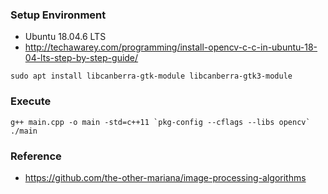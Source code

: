 ### Setup Environment
- Ubuntu 18.04.6 LTS
- http://techawarey.com/programming/install-opencv-c-c-in-ubuntu-18-04-lts-step-by-step-guide/
```
sudo apt install libcanberra-gtk-module libcanberra-gtk3-module
```
### Execute
```
g++ main.cpp -o main -std=c++11 `pkg-config --cflags --libs opencv`
./main
```

### Reference
- https://github.com/the-other-mariana/image-processing-algorithms
